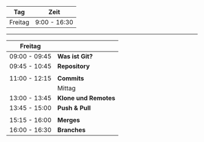 
|  Tag                 | Zeit           |
|----------------------|----------------|
|  Freitag             |  9:00 - 16:30  |


---


| Freitag              |                          |
|----------------------|--------------------------|
| 09:00 - 09:45        | **Was ist Git?**         |
| 09:45 - 10:45        | **Repository**           |
|                      |                          |
| 11:00 - 12:15        | **Commits**              |
|                      |     Mittag               |
| 13:00 - 13:45        | **Klone und Remotes**    |
| 13:45 - 15:00        | **Push & Pull**          |
|                      |                          |
| 15:15 - 16:00        | **Merges**               |
| 16:00 - 16:30        | **Branches**             |


